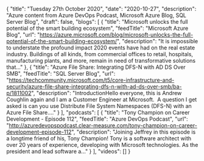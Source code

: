 {
  "title": "Tuesday 27th October 2020",
  "date": "2020-10-27",
  "description": "Azure content from Azure DevOps Podcast, Microsoft Azure Blog, SQL Server Blog",
  "draft": false,
  "blogs": [
    {
      "title": "Microsoft unlocks the full potential of the smart building ecosystem",
      "feedTitle": "Microsoft Azure Blog",
      "url": "https://azure.microsoft.com/blog/microsoft-unlocks-the-full-potential-of-the-smart-building-ecosystem/",
      "description": "It is impossible to understate the profound impact 2020 events have had on the real estate industry. Buildings of all kinds, from commercial offices to retail, hospitals, manufacturing plants, and more, remain in need of transformative solutions that..."
    },
    {
      "title": "Azure File Share: Integrating DFS-N with AD DS Over SMB",
      "feedTitle": "SQL Server Blog",
      "url": "https://techcommunity.microsoft.com/t5/core-infrastructure-and-security/azure-file-share-integrating-dfs-n-with-ad-ds-over-smb/ba-p/1811002",
      "description": "IntroductionHello everyone, this is Andrew Coughlin again and I am a Customer Engineer at Microsoft.  A question I get asked is can you use Distribute File System Namespaces (DFS-N) with an Azure File Share...."
    }
  ],
  "podcasts": [
    {
      "title": "Tony Champion on Career Development - Episode 112",
      "feedTitle": "Azure DevOps Podcast",
      "url": "http://azuredevopspodcast.clear-measure.com/tony-champion-on-career-development-episode-112",
      "description": "Joining Jeffrey in this episode is a longtime friend of his, Tony Champion! Tony is a software architect with over 20 years of experience, developing with Microsoft technologies. As the president and lead software a..."
    }
  ],
  "videos": []
}